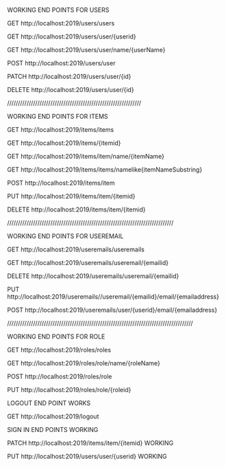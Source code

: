 WORKING END POINTS FOR USERS

GET http://localhost:2019/users/users

GET http://localhost:2019/users/user/{userid}

GET http://localhost:2019/users/user/name/{userName}

POST http://localhost:2019/users/user

PATCH http://localhost:2019/users/user/{id}

DELETE http://localhost:2019/users/user/{id}

//////////////////////////////////////////////////////////////

WORKING END POINTS FOR ITEMS

GET http://localhost:2019/items/items

GET http://localhost:2019/items/{itemid}

GET http://localhost:2019/items/item/name/{itemName}

GET http://localhost:2019/items/items/namelike{itemNameSubstring}

POST http://localhost:2019/items/item

PUT http://localhost:2019/items/item/{itemid}

DELETE http://localhost:2019/items/item/{itemid}

/////////////////////////////////////////////////////////////////////////////

WORKING END POINTS FOR USEREMAIL

GET http://localhost:2019/useremails/useremails

GET http://localhost:2019/useremails/useremail/{emailid}

DELETE http://localhost:2019/useremails/useremail/{emailid}

PUT http://localhost:2019/useremails//useremail/{emailid}/email/{emailaddress}

POST http://localhost:2019/useremails/user/{userid}/email/{emailaddress}

//////////////////////////////////////////////////////////////////////////////////////

WORKING END POINTS FOR ROLE

GET http://localhost:2019/roles/roles

GET http://localhost:2019/roles/role/name/{roleName}

POST http://localhost:2019/roles/role

PUT http://localhost:2019/roles/role/{roleid}

LOGOUT END POINT WORKS

GET http://localhost:2019/logout



SIGN IN END POINTS WORKING

PATCH http://localhost:2019/items/item/{itemid} WORKING

PUT http://localhost:2019/users/user/{userid} WORKING
